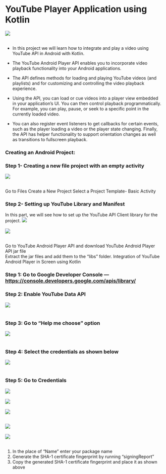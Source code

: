 # YouTube Player Application using Kotlin

 ![](https://miro.medium.com/max/840/1*oyjW0tejW_oiznAo4hNThA.png)<br><br>


* In this project we will learn how to integrate and play a video using YouTube API in Android with Kotlin.<br>

* The YouTube Android Player API enables you to incorporate video playback functionality into your Android applications. <br>
* The API defines methods for loading and playing YouTube videos (and playlists) and for customizing and controlling the video playback experience.<br>
* Using the API, you can load or cue videos into a player view embedded in your application’s UI. You can then control playback programmatically. For example, you can play, pause, or seek to a specific point in the currently loaded video.<br>
* You can also register event listeners to get callbacks for certain events, such as the player loading a video or the player state changing. Finally, the API has helper functionality to support orientation changes as well as transitions to fullscreen playback.<br>

### Creating an Android Project:
### Step 1- Creating a new file project with an empty activity
 ![](https://miro.medium.com/max/840/1*sg9_J-JTg21TkDcjJTlZ6Q.png)<br><br>


Go to Files
Create a New Project
Select a Project Template- Basic Activity


### Step 2- Setting up YouTube Library and Manifest
In this part, we will see how to set up the YouTube API Client library for the project.
 ![](https://miro.medium.com/max/840/1*sK9qj_y_DODlANi-qtXwdg.png)<br><br>
  ![](https://miro.medium.com/max/840/1*KImSydyBDDwZaadYrQdjWA.png)<br><br>



Go to YouTube Android Player API and download YouTube Android Player API jar file<br>
Extract the jar files and add them to the “libs” folder.
Integration of YouTube Android Player in Screen using Kotlin
### Step 1: Go to Google Developer Console — https://console.developers.google.com/apis/library/
### Step 2: Enable YouTube Data API
  ![](https://miro.medium.com/max/840/1*f_tkRe2zgww2aURcXXvUdA.png)<br><br>


### Step 3: Go to “Help me choose” option
  ![](https://miro.medium.com/max/1400/1*ApItZsDNpE26ALZkc5jPZA.png)<br><br>


### Step 4: Select the credentials as shown below
  ![](https://miro.medium.com/max/1400/1*2BNW-yjgsnzQ1I2YnLaziQ.png)<br><br>

### Step 5: Go to Credentials

  ![](https://miro.medium.com/max/1400/1*2MxMU0xeGnlO2ePLunUqFQ.png)<br><br>
    ![](https://miro.medium.com/max/1400/1*hfGDexmoj5DCeGsNKFAwFw.png)<br><br>
      ![](https://miro.medium.com/max/1400/1*jdMz2WaJxYSE-bQ2hnRj3g.png)<br><br>

  ![](https://miro.medium.com/max/1400/1*pNbgmcjX0UGThhRI5Rpk0Q.png)<br><br>
    ![](https://miro.medium.com/max/1400/1*H9-xbaUumv2O9AvF84F7oQ.png)<br><br>




1. In the place of “Name” enter your package name
2. Generate the SHA-1 certificate fingerprint by running “signingReport”
3. Copy the generated SHA-1 certificate fingerprint and place it as shown above

